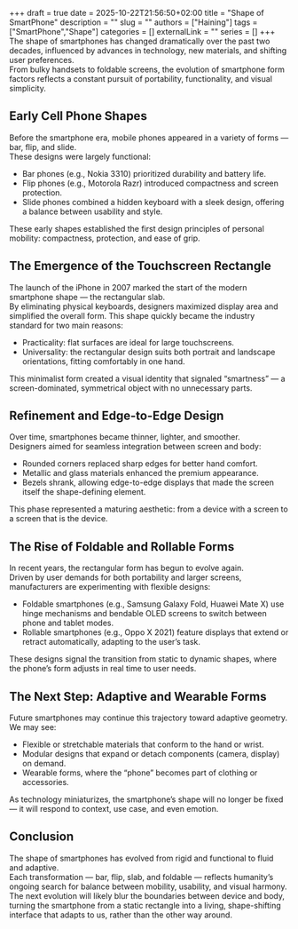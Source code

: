 +++ 
draft = true
date = 2025-10-22T21:56:50+02:00
title = "Shape of SmartPhone"
description = ""
slug = ""
authors = ["Haining"]
tags = ["SmartPhone","Shape"]
categories = []
externalLink = ""
series = []
+++
The shape of smartphones has changed dramatically over the past two decades, influenced by advances in technology, new materials, and shifting user preferences.  
From bulky handsets to foldable screens, the evolution of smartphone form factors reflects a constant pursuit of portability, functionality, and visual simplicity.


## Early Cell Phone Shapes

Before the smartphone era, mobile phones appeared in a variety of forms — bar, flip, and slide.  
These designs were largely functional:
- Bar phones (e.g., Nokia 3310) prioritized durability and battery life.
- Flip phones (e.g., Motorola Razr) introduced compactness and screen protection.
- Slide phones combined a hidden keyboard with a sleek design, offering a balance between usability and style.

These early shapes established the first design principles of personal mobility: compactness, protection, and ease of grip.

## The Emergence of the Touchscreen Rectangle

The launch of the iPhone in 2007 marked the start of the modern smartphone shape — the rectangular slab.  
By eliminating physical keyboards, designers maximized display area and simplified the overall form.
This shape quickly became the industry standard for two main reasons:
- Practicality: flat surfaces are ideal for large touchscreens.
- Universality: the rectangular design suits both portrait and landscape orientations, fitting comfortably in one hand.

This minimalist form created a visual identity that signaled “smartness” — a screen-dominated, symmetrical object with no unnecessary parts.

## Refinement and Edge-to-Edge Design

Over time, smartphones became thinner, lighter, and smoother.  
Designers aimed for seamless integration between screen and body:
- Rounded corners replaced sharp edges for better hand comfort.
- Metallic and glass materials enhanced the premium appearance.
- Bezels shrank, allowing edge-to-edge displays that made the screen itself the shape-defining element.

This phase represented a maturing aesthetic: from a device with a screen to a screen that is the device.

## The Rise of Foldable and Rollable Forms

In recent years, the rectangular form has begun to evolve again.  
Driven by user demands for both portability and larger screens, manufacturers are experimenting with flexible designs:
- Foldable smartphones (e.g., Samsung Galaxy Fold, Huawei Mate X) use hinge mechanisms and bendable OLED screens to switch between phone and tablet modes.
- Rollable smartphones (e.g., Oppo X 2021) feature displays that extend or retract automatically, adapting to the user’s task.

These designs signal the transition from static to dynamic shapes, where the phone’s form adjusts in real time to user needs.

## The Next Step: Adaptive and Wearable Forms

Future smartphones may continue this trajectory toward adaptive geometry.
We may see:
- Flexible or stretchable materials that conform to the hand or wrist.
- Modular designs that expand or detach components (camera, display) on demand.
- Wearable forms, where the “phone” becomes part of clothing or accessories.

As technology miniaturizes, the smartphone’s shape will no longer be fixed — it will respond to context, use case, and even emotion.  
## Conclusion

The shape of smartphones has evolved from rigid and functional to fluid and adaptive.  
Each transformation — bar, flip, slab, and foldable — reflects humanity’s ongoing search for balance between mobility, usability, and visual harmony.  
The next evolution will likely blur the boundaries between device and body, turning the smartphone from a static rectangle into a living, shape-shifting interface that adapts to us, rather than the other way around.